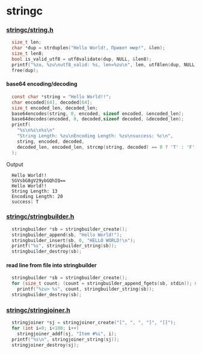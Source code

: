 # stringc

### [stringc/string.h](https://github.com/Anotra/stringc/blob/main/include/stringc/string.h)
```c
  size_t len;
  char *dup = strduplen("Hello World!, Привет мир!", &len);
  size_t len8;
  bool is_valid_utf8 = utf8validate(dup, NULL, &len8);
  printf("%zu, %zu\nutf8_valid: %s, len=%zu\n", len, utf8len(dup, NULL), is_valid_utf8 ? "t" : "f", len8); 
  free(dup);
```
#### base64 encoding/decoding
```c
  const char *string = "Hello World!!";
  char encoded[64], decoded[64];
  size_t encoded_len, decoded_len;
  base64encodes(string, 0, encoded, sizeof encoded, &encoded_len);
  base64decodes(encoded, 0, decoded,sizeof decoded, &decoded_len);
  printf(
    "%s\n%s\n%s\n"
    "String Length: %zu\nEncoding Length: %zu\nsuccess: %c\n", 
    string, encoded, decoded,
    decoded_len, encoded_len, strcmp(string, decoded) == 0 ? 'T' : 'F'
  );
```
Output
```
  Hello World!!
  SGVsbG8gV29ybGQhIQ==
  Hello World!!
  String Length: 13
  Encoding Length: 20
  success: T
```
### [stringc/stringbuilder.h](https://github.com/Anotra/stringc/blob/main/include/stringc/stringbuilder.h)
```c
  stringbuilder *sb = stringbuilder_create();
  stringbuilder_append(sb, "Hello World!");
  stringbuilder_insert(sb, 0, "HELLO WORLD!\n");
  printf("%s", stringbuilder_string(sb));
  stringbuilder_destroy(sb);
```
#### read line from file into stringbuilder
```c
  stringbuilder *sb = stringbuilder_create();
  for (size_t count; (count = stringbuilder_append_fgets(sb, stdin)); stringbuilder_reset(sb))
    printf("%zu> %s", count, stringbuilder_string(sb));
  stringbuilder_destroy(sb);
```
### [stringc/stringjoiner.h](https://github.com/Anotra/stringc/blob/main/include/stringc/stringjoiner.h)
```c
  stringjoiner *sj = stringjoiner_create("[", ", ", "]", "[]");
  for (int i=0; i<100; i++)
    stringjoiner_addf(sj, "Item #%i", i);
  printf("%s\n", stringjoiner_string(sj));
  stringjoiner_destroy(sj);
```
